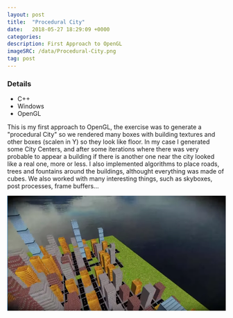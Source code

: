 ```yaml
---
layout: post
title:  "Procedural City"
date:   2018-05-27 18:29:09 +0000
categories: 
description: First Approach to OpenGL
imageSRC: /data/Procedural-City.png
tag: post
---
```


### Details
* C++
* Windows
* OpenGL

This is my first approach to OpenGL, the exercise was to generate a "procedural City" so we rendered many boxes with building textures and other boxes (scalen in Y) so they look like floor. In my case I generated some City Centers, and after some iterations where there was very probable to appear a building if there is another one near the city looked like a real one, more or less. I also implemented algorithms to place roads, trees and fountains around the buildings, althought everything was made of cubes. We also worked with many interesting things, such as skyboxes, post processes, frame buffers...

![Procedural City Image][PC-ProceduralCity]


[PC-ProceduralCity]: /data/Procedural-City.png "Procedural City"